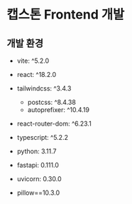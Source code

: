 # 캡스톤 Frontend 개발

## 개발 환경

- vite: ^5.2.0
- react: ^18.2.0
- tailwindcss: ^3.4.3
  - postcss: ^8.4.38
  - autoprefixer: ^10.4.19
- react-router-dom: ^6.23.1
- typescript: ^5.2.2

- python: 3.11.7
- fastapi: 0.111.0
- uvicorn: 0.30.0
- pillow==10.3.0
